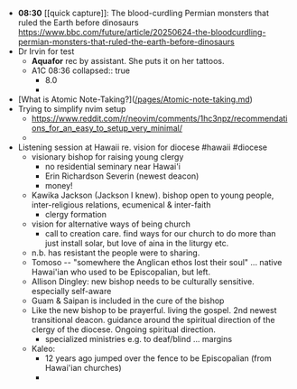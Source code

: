 - **08:30** [[quick capture]]: The blood-curdling Permian monsters that ruled the Earth before dinosaurs https://www.bbc.com/future/article/20250624-the-bloodcurdling-permian-monsters-that-ruled-the-earth-before-dinosaurs
- Dr Irvin for test
	- **Aquafor** rec by assistant. She puts it on her tattoos.
	- A1C 08:36
	  collapsed:: true
		- 8.0
		-
- [[](https://dev.to/gokayburuc/atomic-note-taking-guide-4fo9#what-is-atomic-notetaking)What is Atomic Note-Taking?]([/pages/Atomic-note-taking.md](//pages/Atomic-note-taking.md.md))
- Trying to simplify nvim setup
	- https://www.reddit.com/r/neovim/comments/1hc3npz/recommendations_for_an_easy_to_setup_very_minimal/
	-
- Listening session at Hawaii re. vision for diocese #hawaii #diocese
	- visionary bishop for raising young clergy
		- no residential seminary near Hawai'i
		- Erin Richardson Severin (newest deacon)
		- money!
	- Kawika Jackson (Jackson I knew). bishop open to young people, inter-religious relations, ecumenical & inter-faith
		- clergy formation
	- vision for alternative ways of being church
		- call to creation care. find ways for our church to do more than just install solar, but love of aina in the liturgy etc.
	- n.b. has resistant the people were to sharing.
	- Tomoso -- "somewhere the Anglican ethos lost their soul" ... native Hawai'ian who used to be Episcopalian, but left.
	- Allison Dingley: new bishop needs to be culturally sensitive. especially self-aware
	- Guam & Saipan is included in the cure of the bishop
	- Like the new bishop to be prayerful. living the gospel. 2nd newest transitional deacon. guidance around the spiritual direction of the clergy of the diocese. Ongoing spiritual direction.
		- specialized ministries e.g. to deaf/blind ... margins
	- Kaleo:
		- 12 years ago jumped over the fence to be Episcopalian (from Hawai'ian churches)
		-